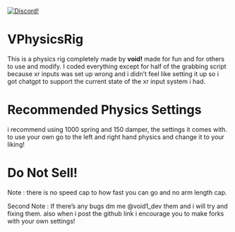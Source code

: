 <a href="https://discord.gg/XScrZcky48"><img src="https://img.shields.io/badge/discord-brightgreen.svg?style=for-the-badge&logo=discord&colorA=23272a&colorB=7289da" alt="Discord!"></a>

# VPhysicsRig

This is a physics rig completely made by **void!** made for fun and for others to use and modify. I coded everything except for half of the grabbing script because xr inputs was set up wrong and i didn’t feel like setting it up so i got chatgpt to support the current state of the xr input system i had.

# Recommended Physics Settings

i recommend using 1000 spring and 150 damper, the settings it comes with. to use your own go to the left and right hand physics and change it to your liking!

# Do Not Sell!

Note : there is no speed cap to how fast you can go and no arm length cap.

Second Note : If there’s any bugs dm me @void1_dev them and i will try and fixing them. also when i post the github link i encourage you to make forks with your own settings!
